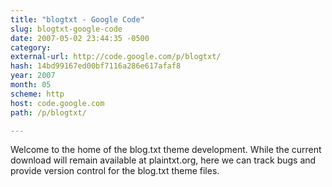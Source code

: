 ```yaml
---
title: "blogtxt - Google Code"
slug: blogtxt-google-code
date: 2007-05-02 23:44:35 -0500
category: 
external-url: http://code.google.com/p/blogtxt/
hash: 14bd99167ed00bf7116a286e617afaf8
year: 2007
month: 05
scheme: http
host: code.google.com
path: /p/blogtxt/

---
```


Welcome to the home of the blog.txt theme development. While the current download will remain available at plaintxt.org, here we can track bugs and provide version control for the blog.txt theme files.
